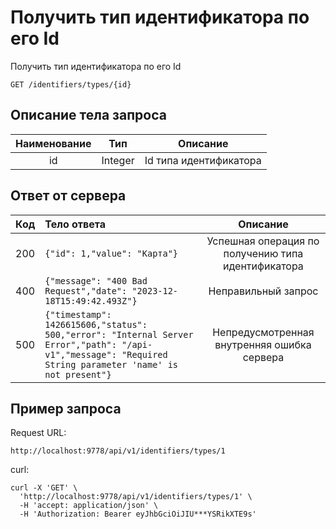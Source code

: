 # Получить тип идентификатора по его Id
Получить тип идентификатора по его Id
```
GET /identifiers/types/{id}
```
## Описание тела запроса
| Наименование |   Тип   |        Описание        |
|:------------:|:-------:|:----------------------:|
|     id       | Integer | Id типа идентификатора |

## Ответ от сервера
| Код | Тело ответа                                                                                                                                                   |                       Описание                       |
|:---:|:--------------------------------------------------------------------------------------------------------------------------------------------------------------|:----------------------------------------------------:|
| 200 | ```{"id": 1,"value": "Карта"}```                                                                                                                              | Успешная операция по получению типа идентификатора |
| 400 | ```{"message": "400 Bad Request","date": "2023-12-18T15:49:42.493Z"}```                                                                                       |                 Неправильный запрос                  |
| 500 | ```{"timestamp": 1426615606,"status": 500,"error": "Internal Server Error","path": "/api-v1","message": "Required String parameter 'name' is not present"}``` |     Непредусмотренная внутренняя ошибка сервера      |
## Пример запроса
Request URL:
```
http://localhost:9778/api/v1/identifiers/types/1
```
curl:
```
curl -X 'GET' \
  'http://localhost:9778/api/v1/identifiers/types/1' \
  -H 'accept: application/json' \
  -H 'Authorization: Bearer eyJhbGciOiJIU***YSRikXTE9s'
```
